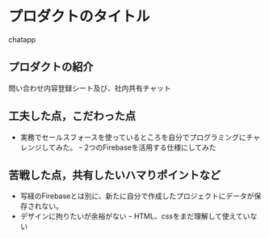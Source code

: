 # プロダクトのタイトル
chatapp

## プロダクトの紹介
問い合わせ内容登録シート及び、社内共有チャット

## 工夫した点，こだわった点
- 実務でセールスフォースを使っているところを自分でプログラミングにチャレンジしてみた。
ｰ 2つのFirebaseを活用する仕様にしてみた

## 苦戦した点，共有したいハマりポイントなど
- 写経のFirebaseとは別に、新たに自分で作成したプロジェクトにデータが保存されない。
- デザインに拘りたいが余裕がない
ｰ HTML、cssをまだ理解して使えていない